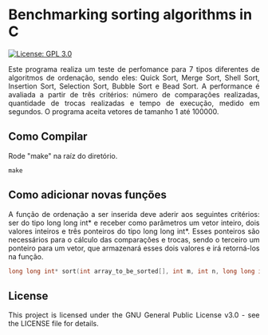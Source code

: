 # Benchmarking sorting algorithms in C
[![License: GPL 3.0](https://img.shields.io/badge/License-GPL%203.0-green.svg)](https://www.gnu.org/licenses/gpl-3.0)
<p align="justify">Este programa realiza um teste de perfomance para 7 tipos diferentes de algoritmos de ordenação, sendo eles: Quick Sort, Merge Sort, Shell Sort, Insertion Sort, Selection Sort, Bubble Sort e Bead Sort. A performance é avaliada a partir de três critérios: número de comparações realizadas, quantidade de trocas realizadas e tempo de execução, medido em segundos. O programa aceita vetores de tamanho 1 até 100000.</p>

## Como Compilar
<p align="justify">Rode "make" na raíz do diretório.</p>

```
make
```

## Como adicionar novas funções
<p align="justify">A função de ordenação a ser inserida deve aderir aos seguintes critérios: ser do tipo long long int* e receber como parâmetros um vetor inteiro, dois valores inteiros e três ponteiros do tipo long long int*. Esses ponteiros são necessários para o cálculo das comparações  e trocas, sendo o terceiro um ponteiro para um vetor, que armazenará esses dois valores e irá retorná-los na função.</p>

```c
long long int* sort(int array_to_be_sorted[], int m, int n, long long int *comps, long long int *swaps, long long int *arrayCT);
```

## License
<p align="justify">This project is licensed under the GNU General Public License v3.0 - see the LICENSE file for details.</p>
